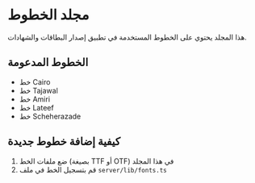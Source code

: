 # مجلد الخطوط

هذا المجلد يحتوي على الخطوط المستخدمة في تطبيق إصدار البطاقات والشهادات.

## الخطوط المدعومة

- خط Cairo
- خط Tajawal
- خط Amiri
- خط Lateef
- خط Scheherazade

## كيفية إضافة خطوط جديدة

1. ضع ملفات الخط (بصيغة TTF أو OTF) في هذا المجلد
2. قم بتسجيل الخط في ملف `server/lib/fonts.ts`
